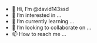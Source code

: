 - 👋 Hi, I’m @david143ssd
- 👀 I’m interested in ...
- 🌱 I’m currently learning ...
- 💞️ I’m looking to collaborate on ...
- 📫 How to reach me ...

<!---
david143ssd/david143ssd is a ✨ special ✨ repository because its `README.md` (this file) appears on your GitHub profile.
You can click the Preview link to take a look at your changes.
--->
